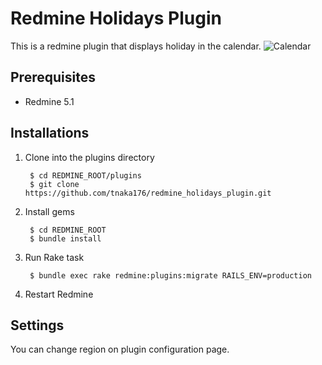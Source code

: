Redmine Holidays Plugin
=======================

This is a redmine plugin that displays holiday in the calendar.
![Calendar](https://www.diigo.com/item/p/qqbrsoozbsqdrrorezbcpraodr)

Prerequisites
-------------

* Redmine 5.1


Installations
-------------

1. Clone into the plugins directory

        $ cd REDMINE_ROOT/plugins
        $ git clone https://github.com/tnaka176/redmine_holidays_plugin.git

2. Install gems

        $ cd REDMINE_ROOT
        $ bundle install

3. Run Rake task

        $ bundle exec rake redmine:plugins:migrate RAILS_ENV=production

4. Restart Redmine


Settings
------------

You can change region on plugin configuration page.

